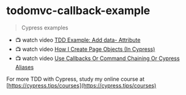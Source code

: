 # todomvc-callback-example

> Cypress examples

- 📺 watch video [TDD Example: Add data- Attribute](https://youtu.be/H_am4icAnR8)
- 📺 watch video [How I Create Page Objects (In Cypress)](https://youtu.be/R-i76RPegfw)
- 📺 watch video [Use Callbacks Or Command Chaining Or Cypress Aliases](https://youtu.be/DrW6fptyjiE)

For more TDD with Cypress, study my online course at [https://cypress.tips/courses](https://cypress.tips/courses)
